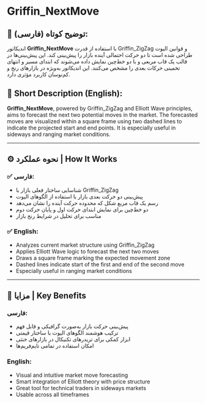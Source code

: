 # Griffin_NextMove

## 📌 توضیح کوتاه (فارسی):
اندیکاتور **Griffin_NextMove** با استفاده از قدرت Griffin_ZigZag و قوانین الیوت طراحی شده است تا دو حرکت احتمالی آینده بازار را پیش‌بینی کند. این پیش‌بینی‌ها در قالب یک قاب مربعی و با دو خط‌چین نمایش داده می‌شوند که ابتدای مسیر و انتهای تخمینی حرکات بعدی را مشخص می‌کنند. این اندیکاتور به‌ویژه در بازارهای رنج و کم‌نوسان کاربرد مؤثری دارد.

## 📌 Short Description (English):
**Griffin_NextMove**, powered by Griffin_ZigZag and Elliott Wave principles, aims to forecast the next two potential moves in the market. The forecasted moves are visualized within a square frame using two dashed lines to indicate the projected start and end points. It is especially useful in sideways and ranging market conditions.

---

## ⚙️ نحوه عملکرد | How It Works

### ✅ فارسی:
- شناسایی ساختار فعلی بازار با Griffin_ZigZag  
- پیش‌بینی دو حرکت بعدی بازار با استفاده از الگوهای الیوت  
- رسم یک قاب مربع شکل که محدوده حرکت آینده را نشان می‌دهد  
- دو خط‌چین برای نمایش ابتدای حرکت اول و پایان حرکت دوم  
- مناسب برای تحلیل در شرایط رنج بازار  

### ✅ English:
- Analyzes current market structure using Griffin_ZigZag  
- Applies Elliott Wave logic to forecast the next two moves  
- Draws a square frame marking the expected movement zone  
- Dashed lines indicate start of the first and end of the second move  
- Especially useful in ranging market conditions  

---

## 🌟 مزایا | Key Benefits

### فارسی:
- پیش‌بینی حرکت بازار به‌صورت گرافیکی و قابل فهم  
- ترکیب هوشمند الگوهای الیوت با ساختار قیمتی  
- ابزار کمکی برای تریدرهای تکنیکال در بازارهای خنثی  
- امکان استفاده در تمامی تایم‌فریم‌ها  

### English:
- Visual and intuitive market move forecasting  
- Smart integration of Elliott theory with price structure  
- Great tool for technical traders in sideways markets  
- Usable across all timeframes  
